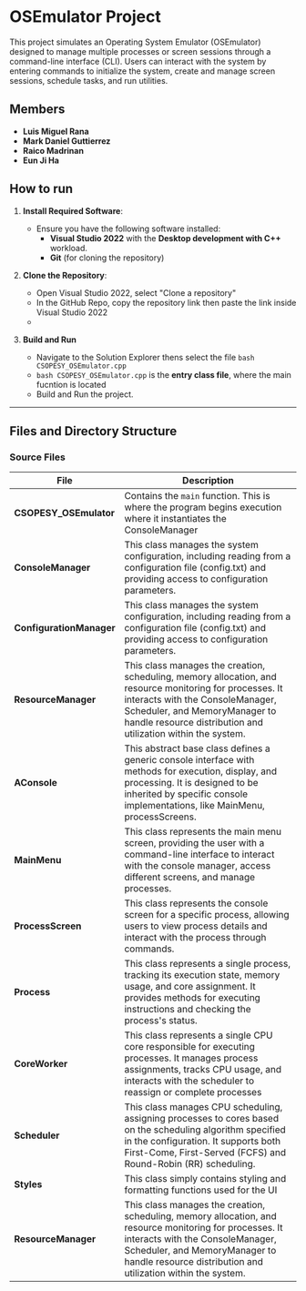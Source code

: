 # **OSEmulator Project**

This project simulates an Operating System Emulator (OSEmulator) designed to manage multiple processes or screen sessions through a command-line interface (CLI). Users can interact with the system by entering commands to initialize the system, create and manage screen sessions, schedule tasks, and run utilities.

## **Members**

- **Luis Miguel Rana**
- **Mark Daniel Guttierrez**
- **Raico Madrinan**
- **Eun Ji Ha**

## **How to run** 
1. **Install Required Software**:
   - Ensure you have the following software installed:
     - **Visual Studio 2022** with the **Desktop development with C++** workload.
     - **Git** (for cloning the repository)
      
2. **Clone the Repository**:
   - Open Visual Studio 2022, select "Clone a repository"
   - In the GitHub Repo, copy the repository link then paste the link inside Visual Studio 2022
   - 
3. **Build and Run**
   -   Navigate to the Solution Explorer thens select the file ```bash CSOPESY_OSEmulator.cpp```
   -   ```bash CSOPESY_OSEmulator.cpp``` is the **entry class file**, where the main fucntion is located
   -   Build and Run the project.


---

## **Files and Directory Structure**

### **Source Files**
| File              | Description                                                                                                                                                          |
|-------------------|----------------------------------------------------------------------------------------------------------------------------------------------------------------------|
| **CSOPESY_OSEmulator**| Contains the `main` function. This is where the program begins execution where it instantiates the ConsoleManager   |
| **ConsoleManager**   | This class manages the system configuration, including reading from a configuration file (config.txt) and providing access to configuration parameters.                |
| **ConfigurationManager** | This class manages the system configuration, including reading from a configuration file (config.txt) and providing access to configuration parameters.                   |
| **ResourceManager**| This class manages the creation, scheduling, memory allocation, and resource monitoring for processes. It interacts with the ConsoleManager, Scheduler, and MemoryManager to handle resource distribution and utilization within the system.  |
| **AConsole**| This abstract base class defines a generic console interface with methods for execution, display, and processing. It is designed to be inherited by specific console implementations, like MainMenu, processScreens.   |
| **MainMenu**   | This class represents the main menu screen, providing the user with a command-line interface to interact with the console manager, access different screens, and manage processes.                |
| **ProcessScreen** | This class represents the console screen for a specific process, allowing users to view process details and interact with the process through commands.                   |
| **Process** | This class represents a single process, tracking its execution state, memory usage, and core assignment. It provides methods for executing instructions and checking the process's status.  |
| **CoreWorker**| This class represents a single CPU core responsible for executing processes. It manages process assignments, tracks CPU usage, and interacts with the scheduler to reassign or complete processes   |
| **Scheduler**   | This class manages CPU scheduling, assigning processes to cores based on the scheduling algorithm specified in the configuration. It supports both First-Come, First-Served (FCFS) and Round-Robin (RR) scheduling.                |
| **Styles** | This class simply contains styling and formatting functions used for the UI                   |
| **ResourceManager**| This class manages the creation, scheduling, memory allocation, and resource monitoring for processes. It interacts with the ConsoleManager, Scheduler, and MemoryManager to handle resource distribution and utilization within the system.  |

